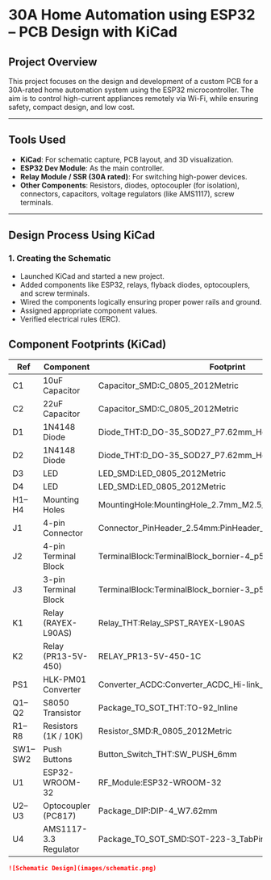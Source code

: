 # 30A Home Automation using ESP32 – PCB Design with KiCad

##  Project Overview
This project focuses on the design and development of a custom PCB for a 30A-rated home automation system using the ESP32 microcontroller. The aim is to control high-current appliances remotely via Wi-Fi, while ensuring safety, compact design, and low cost.

---

##  Tools Used
- **KiCad**: For schematic capture, PCB layout, and 3D visualization.
- **ESP32 Dev Module**: As the main controller.
- **Relay Module / SSR (30A rated)**: For switching high-power devices.
- **Other Components**: Resistors, diodes, optocoupler (for isolation), connectors, capacitors, voltage regulators (like AMS1117), screw terminals.

---

##  Design Process Using KiCad

### 1. **Creating the Schematic**
- Launched KiCad and started a new project.
- Added components like ESP32, relays, flyback diodes, optocouplers, and screw terminals.
- Wired the components logically ensuring proper power rails and ground.
- Assigned appropriate component values.
- Verified electrical rules (ERC).

  
## Component Footprints (KiCad)

| Ref     | Component             | Footprint                                               |
|---------|-----------------------|----------------------------------------------------------|
| C1      | 10uF Capacitor        | Capacitor_SMD:C_0805_2012Metric                          |
| C2      | 22uF Capacitor        | Capacitor_SMD:C_0805_2012Metric                          |
| D1      | 1N4148 Diode          | Diode_THT:D_DO-35_SOD27_P7.62mm_Horizontal               |
| D2      | 1N4148 Diode          | Diode_THT:D_DO-35_SOD27_P7.62mm_Horizontal               |
| D3      | LED                   | LED_SMD:LED_0805_2012Metric                              |
| D4      | LED                   | LED_SMD:LED_0805_2012Metric                              |
| H1–H4   | Mounting Holes        | MountingHole:MountingHole_2.7mm_M2.5_Pad_Via             |
| J1      | 4-pin Connector       | Connector_PinHeader_2.54mm:PinHeader_1x04_P2.54mm_Vertical |
| J2      | 4-pin Terminal Block  | TerminalBlock:TerminalBlock_bornier-4_p5.08mm            |
| J3      | 3-pin Terminal Block  | TerminalBlock:TerminalBlock_bornier-3_p5.08mm            |
| K1      | Relay (RAYEX-L90AS)   | Relay_THT:Relay_SPST_RAYEX-L90AS                         |
| K2      | Relay (PR13-5V-450)   | RELAY_PR13-5V-450-1C                                     |
| PS1     | HLK-PM01 Converter    | Converter_ACDC:Converter_ACDC_Hi-link_HLK-PMxx           |
| Q1–Q2   | S8050 Transistor      | Package_TO_SOT_THT:TO-92_Inline                          |
| R1–R8   | Resistors (1K / 10K)  | Resistor_SMD:R_0805_2012Metric                           |
| SW1–SW2 | Push Buttons          | Button_Switch_THT:SW_PUSH_6mm                            |
| U1      | ESP32-WROOM-32        | RF_Module:ESP32-WROOM-32                                 |
| U2–U3   | Optocoupler (PC817)   | Package_DIP:DIP-4_W7.62mm                                |
| U4      | AMS1117-3.3 Regulator | Package_TO_SOT_SMD:SOT-223-3_TabPin2                     |



```markdown
![Schematic Design](images/schematic.png)
